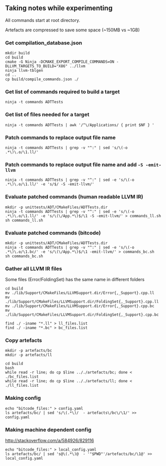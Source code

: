 ## Taking notes while experimenting

All commands start at root directory.

Artefacts are compressed to save some space (~150MB vs ~1GB)

### Get compilation_database.json

```
mkdir build
cd build
cmake -G Ninja -DCMAKE_EXPORT_COMPILE_COMMANDS=ON -DLLVM_TARGETS_TO_BUILD="X86" ../llvm
ninja llvm-tblgen
cd ..
cp build/compile_commands.json ./
```

### Get list of commands required to build a target

```
ninja -t commands ADTTests
```

### Get list of files needed for a target

```
ninja -t commands ADTTests | awk '/^\/Applications/ { print $NF } '
```

### Patch commands to replace output file name

```
ninja -t commands ADTTests | grep -v "^:" | sed 's/\(-o .*\)\.o/\1.ll/'
```

### Patch commands to replace output file name and add `-S -emit-llvm`

```
ninja -t commands ADTTests | grep -v "^:" | sed -e 's/\(-o .*\)\.o/\1.ll/' -e 's/$/ -S -emit-llvm/'
```

### Evaluate patched commands (human readable LLVM IR)

```
mkdir -p unittests/ADT/CMakeFiles/ADTTests.dir
ninja -t commands ADTTests | grep -v "^:" | sed -e 's/\(-o .*\)\.o/\1.ll/' -e 's/\(\/App.*\)$/\1 -S -emit-llvm/' > commands_ll.sh
sh commands_ll.sh
```

### Evaluate patched commands (bitcode)

```
mkdir -p unittests/ADT/CMakeFiles/ADTTests.dir
ninja -t commands ADTTests | grep -v "^:" | sed -e 's/\(-o .*\)\.o/\1.bc/' -e 's/\(\/App.*\)$/\1 -emit-llvm/' > commands_bc.sh
sh commands_bc.sh
```

### Gather all LLVM IR files

Some files (Error/FoldingSet) has the same name in different folders

```
cd build
mv ./lib/Support/CMakeFiles/LLVMSupport.dir/Error{,_Support}.cpp.ll
mv ./lib/Support/CMakeFiles/LLVMSupport.dir/FoldingSet{,_Support}.cpp.ll
mv ./lib/Support/CMakeFiles/LLVMSupport.dir/Error{,_Support}.cpp.bc
mv ./lib/Support/CMakeFiles/LLVMSupport.dir/FoldingSet{,_Support}.cpp.bc

find ./ -iname "*.ll" > ll_files.list
find ./ -iname "*.bc" > bc_files.list
```

### Copy artefacts

```
mkdir -p artefacts/bc
mkdir -p artefacts/ll

cd build
bash
while read -r line; do cp $line .././artefacts/bc; done < ./bc_files.list
while read -r line; do cp $line .././artefacts/ll; done < ./ll_files.list
```

### Making config

```
echo "bitcode_files:" > config.yaml
ls artefacts/bc/ | sed 's/\(.*\)/  - artefacts\/bc\/\1/' >> config.yaml
```

### Making machine dependent config

http://stackoverflow.com/a/584926/829116

```
echo "bitcode_files:" > local_config.yaml
ls artefacts/bc/ | sed 's@\(.*\)@  - '"$PWD"'/artefacts/bc/\1@' >> local_config.yaml
```

